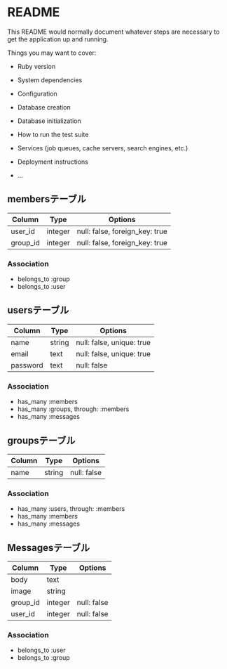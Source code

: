 # README

This README would normally document whatever steps are necessary to get the
application up and running.

Things you may want to cover:

* Ruby version

* System dependencies

* Configuration

* Database creation

* Database initialization

* How to run the test suite

* Services (job queues, cache servers, search engines, etc.)

* Deployment instructions

* ...


## membersテーブル

|Column|Type|Options|
|------|----|-------|
|user_id|integer|null: false, foreign_key: true|
|group_id|integer|null: false, foreign_key: true|

### Association
- belongs_to :group
- belongs_to :user

## usersテーブル

|Column|Type|Options|
|------|----|-------|
|name|string|null: false, unique: true|
|email|text|null: false, unique: true|
|password|text|null: false|

### Association
- has_many :members
- has_many :groups, through: :members
- has_many :messages

## groupsテーブル

|Column|Type|Options|
|------|----|-------|
|name|string|null: false|

### Association
- has_many :users, through: :members
- has_many :members
- has_many :messages

## Messagesテーブル

|Column|Type|Options|
|------|----|-------|
|body|text|
|image|string|
|group_id|integer|null: false|
|user_id|integer|null: false|

### Association
- belongs_to :user
- belongs_to :group
